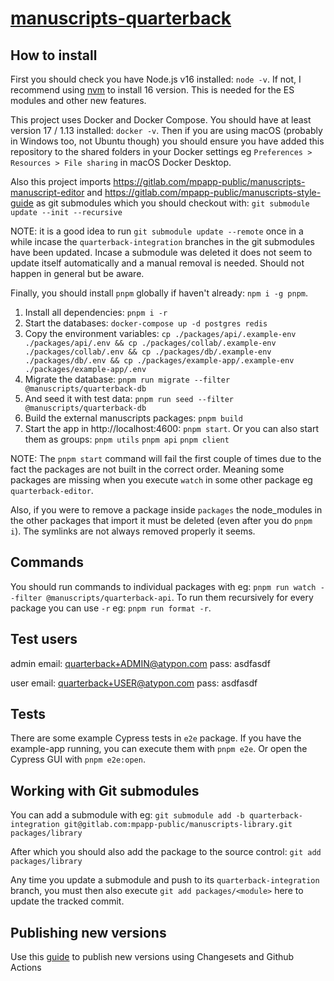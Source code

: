 # [manuscripts-quarterback](https://gitlab.com/mpapp-public/manuscripts-quarterback)

## How to install

First you should check you have Node.js v16 installed: `node -v`. If not, I recommend using [nvm](https://github.com/nvm-sh/nvm) to install 16 version. This is needed for the ES modules and other new features.

This project uses Docker and Docker Compose. You should have at least version 17 / 1.13 installed: `docker -v`. Then if you are using macOS (probably in Windows too, not Ubuntu though) you should ensure you have added this repository to the shared folders in your Docker settings eg `Preferences > Resources > File sharing` in macOS Docker Desktop.

Also this project imports https://gitlab.com/mpapp-public/manuscripts-manuscript-editor and https://gitlab.com/mpapp-public/manuscripts-style-guide as git submodules which you should checkout with: `git submodule update --init --recursive`

NOTE: it is a good idea to run `git submodule update --remote` once in a while incase the `quarterback-integration` branches in the git submodules have been updated. Incase a submodule was deleted it does not seem to update itself automatically and a manual removal is needed. Should not happen in general but be aware.

Finally, you should install `pnpm` globally if haven't already: `npm i -g pnpm`.

1. Install all dependencies: `pnpm i -r`
3. Start the databases: `docker-compose up -d postgres redis`
4. Copy the environment variables: `cp ./packages/api/.example-env ./packages/api/.env && cp ./packages/collab/.example-env ./packages/collab/.env && cp ./packages/db/.example-env ./packages/db/.env && cp ./packages/example-app/.example-env ./packages/example-app/.env`
5. Migrate the database: `pnpm run migrate --filter @manuscripts/quarterback-db`
6. And seed it with test data: `pnpm run seed --filter @manuscripts/quarterback-db`
7. Build the external manuscripts packages: `pnpm build`
8. Start the app in http://localhost:4600: `pnpm start`. Or you can also start them as groups: `pnpm utils` `pnpm api` `pnpm client`

NOTE: The `pnpm start` command will fail the first couple of times due to the fact the packages are not built in the correct order. Meaning some packages are missing when you execute `watch` in some other package eg `quarterback-editor`.

Also, if you were to remove a package inside `packages` the node_modules in the other packages that import it must be deleted (even after you do `pnpm i`). The symlinks are not always removed properly it seems.

## Commands

You should run commands to individual packages with eg: `pnpm run watch --filter @manuscripts/quarterback-api`. To run them recursively for every package you can use `-r` eg: `pnpm run format -r`.

## Test users

admin
email: quarterback+ADMIN@atypon.com
pass: asdfasdf

user
email: quarterback+USER@atypon.com
pass: asdfasdf

## Tests

There are some example Cypress tests in `e2e` package. If you have the example-app running, you can execute them with `pnpm e2e`. Or open the Cypress GUI with `pnpm e2e:open`. 

## Working with Git submodules

You can add a submodule with eg: `git submodule add -b quarterback-integration git@gitlab.com:mpapp-public/manuscripts-library.git packages/library`

After which you should also add the package to the source control: `git add packages/library`

Any time you update a submodule and push to its `quarterback-integration` branch, you must then also execute `git add packages/<module>` here to update the tracked commit.

## Publishing new versions

Use this [guide](.changeset/README.md) to publish new versions using Changesets and Github Actions